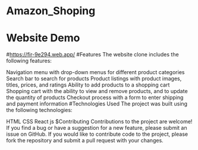 # Amazon_Shoping
# Website Demo
#https://fir-9e294.web.app/
#Features
The website clone includes the following features:

Navigation menu with drop-down menus for different product categories
Search bar to search for products
Product listings with product images, titles, prices, and ratings
Ability to add products to a shopping cart
Shopping cart with the ability to view and remove products, and to update the quantity of products
Checkout process with a form to enter shipping and payment information
#Technologies Used
The project was built using the following technologies:

HTML
CSS
React js
$Contributing
Contributions to the project are welcome! If you find a bug or have a suggestion for a new feature, please submit an issue on GitHub. If you would like to contribute code to the project, please fork the repository and submit a pull request with your changes.

